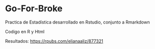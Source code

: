 # Go-For-Broke

Practica de Estadística desarrollado en Rstudio, conjunto a Rmarkdown


Codigo en R y Html 


Resultados:
https://rpubs.com/elianaaliz/877321
